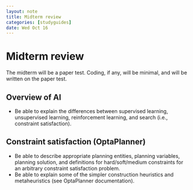 ```yaml
---
layout: note
title: Midterm review
categories: [studyguides]
date: Wed Oct 16
---
```


# Midterm review

The midterm will be a paper test. Coding, if any, will be minimal, and will be written on the paper test.

## Overview of AI

- Be able to explain the differences between supervised learning, unsupervised learning, reinforcement learning, and search (i.e., constraint satisfaction).

## Constraint satisfaction (OptaPlanner)

- Be able to describe appropriate planning entities, planning variables, planning solution, and definitions for hard/soft/medium constraints for an arbitrary constraint satisfaction problem.
- Be able to explain some of the simpler construction heuristics and metaheuristics (see OptaPlanner documentation).


